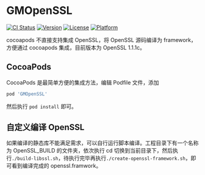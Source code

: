 # GMOpenSSL

[![CI Status](https://img.shields.io/travis/lifei/GMOpenSSL.svg?style=flat)](https://travis-ci.org/lifei/GMOpenSSL)
[![Version](https://img.shields.io/cocoapods/v/GMOpenSSL.svg?style=flat)](https://cocoapods.org/pods/GMOpenSSL)
[![License](https://img.shields.io/cocoapods/l/GMOpenSSL.svg?style=flat)](https://cocoapods.org/pods/GMOpenSSL)
[![Platform](https://img.shields.io/cocoapods/p/GMOpenSSL.svg?style=flat)](https://cocoapods.org/pods/GMOpenSSL)

cocoapods 不直接支持集成 OpenSSL，将 OpenSSL 源码编译为 framework，方便通过 cocoapods 集成，目前版本为 OpenSSL 1.1.1c。

## CocoaPods

CocoaPods 是最简单方便的集成方法，编辑 Podfile 文件，添加

```ruby
pod 'GMOpenSSL'
```

然后执行 `pod install` 即可。

## 自定义编译 OpenSSL

如果编译的静态库不能满足需求，可以自行运行脚本编译。工程目录下有一个名称为 OpenSSL_BUILD 的文件夹，依次执行 cd 切换到当前目录下，然后执行`./build-libssl.sh`，待执行完毕再执行`./create-openssl-framework.sh`，即可看到编译完成的 openssl.framwork。
